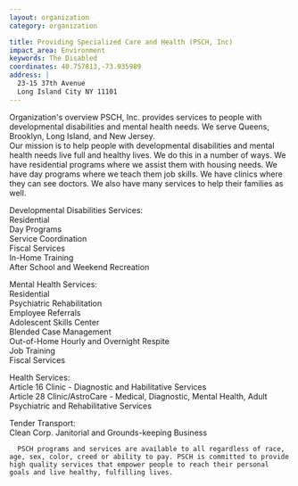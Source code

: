 ```yaml
---
layout: organization
category: organization

title: Providing Specialized Care and Health (PSCH, Inc)
impact_area: Environment
keywords: The Disabled
coordinates: 40.757813,-73.935989
address: |
  23-15 37th Avenue
  Long Island City NY 11101
---
```

Organization's overview
PSCH, Inc. provides services to people with developmental disabilities and mental health needs. We serve Queens, Brooklyn, Long Island, and New Jersey.   
Our mission is to help people with developmental disabilities and mental health needs live full and healthy lives.  We do this in a number of ways.  We have residential programs where we assist them with housing needs.  We have day programs where we teach them job skills.  We have clinics where they can see doctors.  We also have many services to help their families as well. 
    
 
Developmental Disabilities Services:  
Residential  
Day Programs  
Service Coordination  
Fiscal Services  
In-Home Training  
After School and Weekend Recreation 
 
Mental Health Services:  
Residential  
Psychiatric Rehabilitation  
Employee Referrals  
Adolescent Skills Center  
Blended Case Management  
Out-of-Home Hourly and Overnight Respite  
Job Training  
Fiscal Services 
 
Health Services:  
Article 16 Clinic - Diagnostic and Habilitative Services  
Article 28 Clinic/AstroCare - Medical, Diagnostic, Mental Health, Adult Psychiatric and Rehabilitative Services 
 
Tender Transport:  
Clean Corp. Janitorial and Grounds-keeping Business  
 
 
      PSCH programs and services are available to all regardless of race, age, sex, color, creed or ability to pay. PSCH is committed to provide high quality services that empower people to reach their personal goals and live healthy, fulfilling lives.  
 